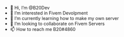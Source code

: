 - 👋 Hi, I’m @B20Dev
- 👀 I’m interested in Fivem Devolpment
- 🌱 I’m currently learning how to make my own server
- 💞️ I’m looking to collaborate on Fivem Servers
- 📫 How to reach me B20#4860

